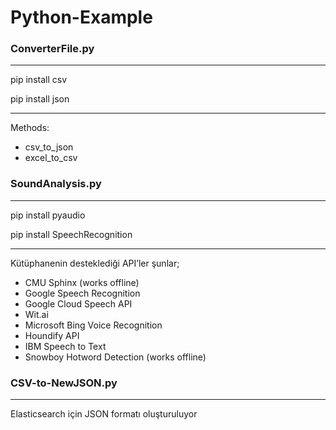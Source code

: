 # Python-Example

### ConverterFile.py

----------------------------------
pip install csv

pip install json

----------------------------------
Methods:
- csv_to_json
- excel_to_csv



### SoundAnalysis.py

----------------------------------
pip install pyaudio

pip install SpeechRecognition

----------------------------------

Kütüphanenin desteklediği API’ler şunlar;

- CMU Sphinx (works offline)
- Google Speech Recognition
- Google Cloud Speech API
- Wit.ai
- Microsoft Bing Voice Recognition
- Houndify API
- IBM Speech to Text
- Snowboy Hotword Detection (works offline)

### CSV-to-NewJSON.py

----------------------------------

Elasticsearch için JSON formatı oluşturuluyor
